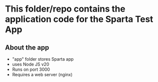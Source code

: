 # This folder/repo contains the application code for the Sparta Test App

## About the app
- "app" folder stores Sparta app
- uses Node JS v20
- Runs on port 3000
- Requires a web server (nginx)
